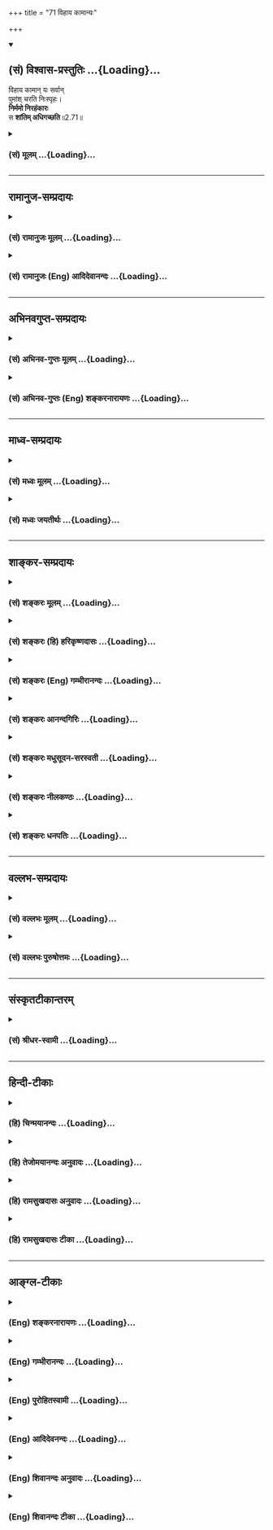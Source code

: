 +++
title = "71 विहाय कामान्यः"

+++
<div class="js_include" newlevelforh1="2" title="(सं) विश्वास-प्रस्तुतिः" unfilled url="/purANam_vaiShNavam/mahAbhAratam/06-bhIShma-parva/03-bhagavad-gItA-parva/saMskRtam/vishvAsa-prastutiH/02_sAnkhya-yogaH_sarva-/71_vihAya_kAmAnyaH.md">
<details open><summary><h2>(सं) विश्वास-प्रस्तुतिः ...{Loading}...</h2></summary>

विहाय कामान् यः सर्वान्  
पुमांश् चरति निःस्पृहः।  
**निर्ममो निरहंकारः**  
स **शांतिम् अधिगच्छति**॥2.71॥
</details>
</div>
<div class="js_include collapsed" newlevelforh1="3" title="(सं) मूलम्" unfilled url="/purANam_vaiShNavam/mahAbhAratam/06-bhIShma-parva/03-bhagavad-gItA-parva/saMskRtam/mUlam/02_sAnkhya-yogaH_sarva-/71_vihAya_kAmAnyaH.md">
<details><summary><h3>(सं) मूलम् ...{Loading}...</h3></summary>

विहाय कामान्यः सर्वान्पुमांश्चरति निःस्पृहः।  
निर्ममो निरहंकारः स शांतिमधिगच्छति।।2.71।।
</details>
</div>


_________________
## रामानुज-सम्प्रदायः
<div class="js_include collapsed" newlevelforh1="3" title="(सं) रामानुजः मूलम्" unfilled url="/purANam_vaiShNavam/mahAbhAratam/06-bhIShma-parva/03-bhagavad-gItA-parva/saMskRtam/rAmAnujaH/mUlam/02_sAnkhya-yogaH_sarva-/71_vihAya_kAmAnyaH.md">
<details><summary><h3>(सं) रामानुजः मूलम् ...{Loading}...</h3></summary>

।।2.71।। काम्यन्ते इति कामाः शब्दादयो विषयाः। **यः पुमान्** शब्दादीन्
**सर्वान्** विषयान् **विहाय** तत्र **निःस्पृहः** ममतारहितश्च
अनात्मनि देहे आत्माभिमानरहितः **चरति स** आत्मानं दृष्ट्वा **शान्तिम्
अधिगच्छति।  
**

</details>
</div>
<div class="js_include collapsed" newlevelforh1="3" title="(सं) रामानुजः (Eng) आदिदेवानन्दः" unfilled url="/purANam_vaiShNavam/mahAbhAratam/06-bhIShma-parva/03-bhagavad-gItA-parva/saMskRtam/rAmAnujaH/english/AdidevAnandaH/02_sAnkhya-yogaH_sarva-/71_vihAya_kAmAnyaH.md">
<details><summary><h3>(सं) रामानुजः (Eng) आदिदेवानन्दः ...{Loading}...</h3></summary>

2.71 What are desired, they are called the objects of desire. These are
sound and other sense-objects. The person, who wants peace must abandon
all sense-objects such as sound, touch etc. He should have no longing
for them. He should be without the sense of 'mineness' regarding them,
as that sense arises from the misconception that the body, which is
really non-self, is the self. He who lives in this way attains to peace
after seeing the self.

</details>
</div>


_________________
## अभिनवगुप्त-सम्प्रदायः
<div class="js_include collapsed" newlevelforh1="3" title="(सं) अभिनव-गुप्तः मूलम्" unfilled url="/purANam_vaiShNavam/mahAbhAratam/06-bhIShma-parva/03-bhagavad-gItA-parva/saMskRtam/abhinava-guptaH/mUlam/02_sAnkhya-yogaH_sarva-/71_vihAya_kAmAnyaH.md">
<details><summary><h3>(सं) अभिनव-गुप्तः मूलम् ...{Loading}...</h3></summary>

विहायेति । स योगी सर्वकामसंन्यासित्वात् शान्तिरूपं मोक्षमेति ॥ ७३ ॥ 
  
  
  

</details>
</div>
<div class="js_include collapsed" newlevelforh1="3" title="(सं) अभिनव-गुप्तः (Eng) शङ्करनारायणः" unfilled url="/purANam_vaiShNavam/mahAbhAratam/06-bhIShma-parva/03-bhagavad-gItA-parva/saMskRtam/abhinava-guptaH/english/shankaranArAyaNaH/02_sAnkhya-yogaH_sarva-/71_vihAya_kAmAnyaH.md">
<details><summary><h3>(सं) अभिनव-गुप्तः (Eng) शङ्करनारायणः ...{Loading}...</h3></summary>

2.71 Vihaya etc. Because he has renounced all desires, the man of Yoga,
attains emancipation in the form of peace.

</details>
</div>


_________________
## माध्व-सम्प्रदायः
<div class="js_include collapsed" newlevelforh1="3" title="(सं) मध्वः मूलम्" unfilled url="/purANam_vaiShNavam/mahAbhAratam/06-bhIShma-parva/03-bhagavad-gItA-parva/saMskRtam/madhvaH/mUlam/02_sAnkhya-yogaH_sarva-/71_vihAya_kAmAnyaH.md">
<details><summary><h3>(सं) मध्वः मूलम् ...{Loading}...</h3></summary>

।।2.71।। एतदेव प्रपञ्चयति विहायेति। कामान् विषयान् निस्स्पृहतया विहाय
यश्चरेति भक्षयति भक्षयामीत्यहङ्कारममकारवर्जितश्च स हि पुमान्। स एव च
मुक्तिमधिगच्छतीत्यर्थः।  

</details>
</div>
<div class="js_include collapsed" newlevelforh1="3" title="(सं) मध्वः जयतीर्थः" unfilled url="/purANam_vaiShNavam/mahAbhAratam/06-bhIShma-parva/03-bhagavad-gItA-parva/saMskRtam/madhvaH/jayatIrthaH/02_sAnkhya-yogaH_sarva-/71_vihAya_kAmAnyaH.md">
<details><summary><h3>(सं) मध्वः जयतीर्थः ...{Loading}...</h3></summary>

।।2.71।। विहाय इत्यनेनाप्ययमेवार्थ उच्यतेऽतः पुनरुक्तिरित्यत आह
**एतदेवे**ति। यद्यत्र कामा इच्छाविशेषास्तर्हि निस्स्पृह इति पुनरुक्तिः
यदि काम्यन्त इति विषयास्तदा चरतिर्यदि भक्षणार्थस्तदा व्याघातः अथ
गत्यर्थस्तदा व्यर्थ इत्यतो व्याचष्टे **कामा**निति। निर्ममो निरहङ्कारः
इत्येतदसम्भवपरिहाराय व्याचष्टे **भक्षयामी**ति। कर्तृत्वाभिमान
एवाहङ्कारः स्वामित्वाभिमान एव ममता न त्वहम्प्रत्ययादिमात्रमिति भावः। स
हि पुमान् अन्यः पशुरित्यर्थः। कुतः इत्यत आह **स एवे**ति। स पुमान्
इत्यनेनैवान्वयसमाप्तिं वदता ज्ञानिन एव मुक्तिरित्येषोऽर्थो नात्र
प्रतिपाद्यत इति दर्शितम् स्त्रीव्यावृत्त्यभावश्च।  

</details>
</div>


_________________
## शाङ्कर-सम्प्रदायः
<div class="js_include collapsed" newlevelforh1="3" title="(सं) शङ्करः मूलम्" unfilled url="/purANam_vaiShNavam/mahAbhAratam/06-bhIShma-parva/03-bhagavad-gItA-parva/saMskRtam/shankaraH/mUlam/02_sAnkhya-yogaH_sarva-/71_vihAya_kAmAnyaH.md">
<details><summary><h3>(सं) शङ्करः मूलम् ...{Loading}...</h3></summary>

।।2.71।।  
  
**विहाय** परित्यज्य **कामान् यः** संन्यासी **पुमान् सर्वान्**
अशेषतः कात्स्न्र्येन **चरति** जीवनमात्रचेष्टाशेषः पर्यटतीत्यर्थः।
**निःस्पृहः** शरीरजीवनमात्रेऽपि निर्गता स्पृहा यस्य सः निःस्पृहः सन्
**निर्ममः** शरीरजीवनमात्राक्षिप्तपरिग्रहेऽपि ममेदम् इत्यभिनिवेशवर्जितः
**निरहंकारः** विद्यावत्त्वादिनिमित्तात्मसंभावनारहितः इत्येतत्।
**सः** एवंभूतः स्थितप्रज्ञः ब्रह्मवित् **शान्तिं**
सर्वसंसारदुःखोपरमलक्षणां निर्वाणाख्याम् **अधिगच्छति** प्राप्नोति
ब्रह्मभूतो भवति इत्यर्थः।।  
सैषा ज्ञाननिष्ठा स्तूयते।।  
  

</details>
</div>
<div class="js_include collapsed" newlevelforh1="3" title="(सं) शङ्करः (हि) हरिकृष्णदासः" unfilled url="/purANam_vaiShNavam/mahAbhAratam/06-bhIShma-parva/03-bhagavad-gItA-parva/saMskRtam/shankaraH/hindI/harikRShNadAsaH/02_sAnkhya-yogaH_sarva-/71_vihAya_kAmAnyaH.md">
<details><summary><h3>(सं) शङ्करः (हि) हरिकृष्णदासः ...{Loading}...</h3></summary>

।।2.71।। क्योंकि ऐसा है इसलिये  
  
जो संन्यासी पुरुष सम्पूर्ण कामनाओंको और भोगोंको अशेषतः त्यागकर अर्थात्
केवल जीवनमात्रके निमित्त ही चेष्टा करनेवाला होकर विचरता है।  
तथा जो स्पृहासे रहित हुआ है अर्थात् शरीरजीवनमात्रमें भी जिसकी लालसा नहीं
है।  
ममतासे रहित है अर्थात् शरीरजीवनमात्रके लिये आवश्यक पदार्थोंके संग्रहमें
भी यह मेरा है ऐसे भावसे रहित है।  
तथा अहंकारसे रहित है अर्थात् विद्वत्ता आदिके सम्बन्धसे होनेवाले
आत्माभिमानसे भी रहित है।  
वह ऐसा स्थितप्रज्ञ ब्रह्मवेत्ता ज्ञानी संसारके सर्वदुःखोंकी निवृत्तिरूप
मोक्ष नामक परम शान्तिको पाता है अर्थात् ब्रह्मरूप हो जाता है।  

</details>
</div>
<div class="js_include collapsed" newlevelforh1="3" title="(सं) शङ्करः (Eng) गम्भीरानन्दः" unfilled url="/purANam_vaiShNavam/mahAbhAratam/06-bhIShma-parva/03-bhagavad-gItA-parva/saMskRtam/shankaraH/english/gambhIrAnandaH/02_sAnkhya-yogaH_sarva-/71_vihAya_kAmAnyaH.md">
<details><summary><h3>(सं) शङ्करः (Eng) गम्भीरानन्दः ...{Loading}...</h3></summary>

2.71 Sah puman, that man who has become thus, the sannyasin, the man of
steady wisdom, the knower of Brahman; adhi-gacchati, attains; santim,
peace, called Nirvana, consisting in the cessation of all the sorrows of
mundane existence, i.e. he becomes one with Brahman; yah, who; vihaya,
after rejecting; sarvan, all; kaman, desires, without a trace, fully;
carati, moves about, i.e. wanders about, making efforts only for
maintaining the body; nihsprhah, free from hankering, becoming free from
any longing even for the maintenance of the body; nirmamah, without the
idea of ('me' and) 'mine', without the deeprooted idea of 'mine' even
when accepting something needed merely for the upkeep of the body; and
nir-ahankarah, devoid of pride, i.e. free from self esteem owing to
learning etc. This steadfastness in Knowledge, which is such, is being
praised:

</details>
</div>
<div class="js_include collapsed" newlevelforh1="3" title="(सं) शङ्करः आनन्दगिरिः" unfilled url="/purANam_vaiShNavam/mahAbhAratam/06-bhIShma-parva/03-bhagavad-gItA-parva/saMskRtam/shankaraH/AnandagiriH/02_sAnkhya-yogaH_sarva-/71_vihAya_kAmAnyaH.md">
<details><summary><h3>(सं) शङ्करः आनन्दगिरिः ...{Loading}...</h3></summary>

।।2.71।। यदि गृहस्थेनापि मनसा समस्ताभिमानं हित्वा कूटस्थं ब्रह्मात्मानं
परिभावयता ब्रह्मनिर्वाणमाप्यते प्राप्तं तर्हि
मौढ्यादिविडम्बनमेवेत्याशङ्क्याह **यस्मादिति।** शब्दादिविषयप्रवणस्य
तत्तदिच्छाभेदमानिनो न मुक्तिरिति व्यतिरेकस्य सिद्धत्वात् पूर्वोक्तमन्वयं
निगमयितुमनन्तरं वाक्यमित्यर्थः। अशेषविषयत्यागे जीवनमपि कथमित्याशङ्क्याह
**जीवनेति।** संभवद्रागद्वेषादिके देशे निवासव्यावृत्त्यर्थं
चरतीत्येतद्व्याचष्टे **पर्यटतीति।** विहाय कामानित्यनेन पुनरुक्तिं
परिहरति **शरीरेति।** निःस्पृहत्वमुक्त्वा निर्ममत्वं पुनर्वदन् कथं
पुनरुक्तिमार्थिकीं न पश्यसीत्याशङ्क्याह **शरीरजीवनेति।** सत्यहंकारे
ममकारस्यावश्यकत्वान्निरहंकारत्वं व्याकरोति **विद्यावत्त्वादीति।** स
शान्तिमाप्नोतीत्युक्तमुपसंहरति **स एवंभूत इति।** संन्यासिनो
मोक्षमपेक्षमाणस्य सर्वकामपरित्यागादीनि श्लोकोक्तानि विशेषणानि
यत्नसाध्यानि तत्संमतिफलं तु कैवल्यमित्यर्थः।  

</details>
</div>
<div class="js_include collapsed" newlevelforh1="3" title="(सं) शङ्करः मधुसूदन-सरस्वती" unfilled url="/purANam_vaiShNavam/mahAbhAratam/06-bhIShma-parva/03-bhagavad-gItA-parva/saMskRtam/shankaraH/madhusUdana-sarasvatI/02_sAnkhya-yogaH_sarva-/71_vihAya_kAmAnyaH.md">
<details><summary><h3>(सं) शङ्करः मधुसूदन-सरस्वती ...{Loading}...</h3></summary>

।।2.71।। यस्मादेवं तस्मात्प्राप्तानपि सर्वान्बाह्यन्गृहक्षेत्रादीन्
आन्तरान्मनोराज्यरूपान्वासनामात्ररूपांश्च पथि  
  
गच्छतस्तृणस्पर्शरूपान्कामांस्त्रिविधान्विहायोपेक्ष्य शरीरजीवनमात्रेऽपि
निःस्पृहः सन्। यतो निरहंकारः शरीरेन्द्रियादावयमहमित्यभिमानशून्यः
विद्यावत्त्वादिनिमित्तात्मसंभावनारहित इति वा। अतो निर्ममः
शरीरयात्रामात्रार्थेऽपि  
  
प्रारब्धकर्माक्षिप्ते कौपीनाच्छादनादौ ममेदमित्यभिमानवर्जितः सन् यः
पुमांश्चरति प्रारब्धकर्मवशेन भोगान्भुङ्क्ते यादृच्छिकतया यत्र क्वापि
गच्छतीति वा। स एवंभूतः स्थितप्रज्ञः शान्तिं
सर्वसंसारदुःखोपरमलक्षणामविद्यातत्कार्यनिवृत्तिमधिगच्छति ज्ञानबलेन
प्राप्नोति तदेतदीदृशं व्रजनं स्थितप्रज्ञस्येति चतुर्थप्रश्नस्योत्तरं
परिसमाप्तम्।  

</details>
</div>
<div class="js_include collapsed" newlevelforh1="3" title="(सं) शङ्करः नीलकण्ठः" unfilled url="/purANam_vaiShNavam/mahAbhAratam/06-bhIShma-parva/03-bhagavad-gItA-parva/saMskRtam/shankaraH/nIlakaNThaH/02_sAnkhya-yogaH_sarva-/71_vihAya_kAmAnyaH.md">
<details><summary><h3>(सं) शङ्करः नीलकण्ठः ...{Loading}...</h3></summary>

।।2.71।। प्रासङ्गिकीमाशङ्कां परिहृत्य व्रजेत किमित्यस्य प्रश्नस्योत्तरमाह
**विहायेति।** पूर्वोक्तांस्त्रिविधान्कामान्विहाय यः चरति
विषयान्भुङ्क्ते निस्पृहश्च। यतो निर्ममः। ममतावान्हि इदं मम
भूयादित्यन्यधनाद्यर्थं स्पृहां करोति न निर्ममोऽपि। कुतः यतो निरहंकारः।
नह्यहंकारशून्यस्य सुप्त्यादौ ममता दृष्टा। तस्मादहंकारप्रविलयाच्छान्तिं
मोक्षं प्राप्नोति। अत्र यः सर्वत्रानभिस्नेह इति सर्वत्र
यच्छब्ददर्शनात्साधनविधिपर एवायं ग्रन्थः। अन्यथा स्थितप्रज्ञस्य
प्रकृतत्वात्तदनुवादार्थो यच्छब्दोऽनर्थकः प्राप्नोति। लोकेऽपि हि
परस्वभावकथने स एवं करोतीति तच्छब्द एव प्रयुज्यते न तु यच्छब्दः। विधौ तु
य एवं करोति स इदं प्राप्नोतीति द्वयोरपि प्रयोगो दृश्यते।
लक्षणकथनार्थत्वेऽपि तत्र तात्पर्याभावाद्विधावेव पर्यवस्यतीति दिक्।  

</details>
</div>
<div class="js_include collapsed" newlevelforh1="3" title="(सं) शङ्करः धनपतिः" unfilled url="/purANam_vaiShNavam/mahAbhAratam/06-bhIShma-parva/03-bhagavad-gItA-parva/saMskRtam/shankaraH/dhanapatiH/02_sAnkhya-yogaH_sarva-/71_vihAya_kAmAnyaH.md">
<details><summary><h3>(सं) शङ्करः धनपतिः ...{Loading}...</h3></summary>

।।2.71।। चतुर्थप्रश्रस्योत्तरमुपसंहरति **विहायेति।** यस्मादेवं
तस्माद्विहाय कामान्सर्वान्यः स्थितप्रज्ञः शरीरजीवनमात्रेऽपि निःस्पृहः
अतएव शरीरजीवमात्राक्षिप्तपरिग्रहेऽपि ममेदमित्यभिनिवेशरहितः निरहंकारः
विद्यावत्त्वादिनिमित्तात्मसंभावनावर्जितः। ननु देहाभिमानरहित इत्याचार्यैः
कुतो न व्याख्यातमिति चेदुक्ताहंभावेऽस्यान्तर्भावविवक्षयेत्यदोषः। चरति
पर्यटति स शान्तिमविद्यातत्कार्योपरमरुपां निर्वाणाभिधामधिगच्छति
प्राप्नोति।  

</details>
</div>


_________________
## वल्लभ-सम्प्रदायः
<div class="js_include collapsed" newlevelforh1="3" title="(सं) वल्लभः मूलम्" unfilled url="/purANam_vaiShNavam/mahAbhAratam/06-bhIShma-parva/03-bhagavad-gItA-parva/saMskRtam/vallabhaH/mUlam/02_sAnkhya-yogaH_sarva-/71_vihAya_kAmAnyaH.md">
<details><summary><h3>(सं) वल्लभः मूलम् ...{Loading}...</h3></summary>

।।2.71।। यस्मादेवं तस्मात् विहाय कामान्प्राकृतान् त्यक्त्वा
स्वात्मारामत्वात् अन्यत्र निस्स्पृहःअहन्ताममतानाशे सर्वथा निरंहकृतौ।
स्वरूपस्थो यदा जीवः कृतार्थः स निगद्यते इति। स
शान्तिमधिगच्छतीत्यवसेयम्।  

</details>
</div>
<div class="js_include collapsed" newlevelforh1="3" title="(सं) वल्लभः पुरुषोत्तमः" unfilled url="/purANam_vaiShNavam/mahAbhAratam/06-bhIShma-parva/03-bhagavad-gItA-parva/saMskRtam/vallabhaH/puruShottamaH/02_sAnkhya-yogaH_sarva-/71_vihAya_kAmAnyaH.md">
<details><summary><h3>(सं) वल्लभः पुरुषोत्तमः ...{Loading}...</h3></summary>

  
  
।।2.71।। यतो लौकिककामाभिलाषी न शान्तिं प्राप्नोत्यतस्तां त्यजेदित्याह
विहायेति। यो दुर्लभः पुमान् भगवद्भावनैकयोग्यः सर्वान् कामान् विहाय
निस्स्पृहः भगवदेकपरश्चरति सर्वत्र वैकल्येन परिभ्रमति निर्ममो देहादिषु
निरहङ्कारो भवति स शान्तिमधिगच्छति प्राप्नोति।  
  
  
  

</details>
</div>


_________________
## संस्कृतटीकान्तरम्
<div class="js_include collapsed" newlevelforh1="3" title="(सं) श्रीधर-स्वामी" unfilled url="/purANam_vaiShNavam/mahAbhAratam/06-bhIShma-parva/03-bhagavad-gItA-parva/saMskRtam/shrIdhara-svAmI/02_sAnkhya-yogaH_sarva-/71_vihAya_kAmAnyaH.md">
<details><summary><h3>(सं) श्रीधर-स्वामी ...{Loading}...</h3></summary>

।।2.71।। यस्मादेवं तस्मात् **विहायेति।** प्राप्तान्कामान्विहाय
त्यक्त्वोपेक्ष्य अप्राप्तेषु च निःस्पृहः यतो निरहंकारः अतएव
तद्भोगसाधनेषु निर्ममः सन्नन्तर्दृष्टिर्भूत्वा यश्चरति प्रारब्धवशेन
भोगान्भुङ्क्ते यत्र क्वापि गच्छति वा स शान्तिमाप्नोति।  

</details>
</div>


_________________
## हिन्दी-टीकाः
<div class="js_include collapsed" newlevelforh1="3" title="(हि) चिन्मयानन्दः" unfilled url="/purANam_vaiShNavam/mahAbhAratam/06-bhIShma-parva/03-bhagavad-gItA-parva/hindI/chinmayAnandaH/02_sAnkhya-yogaH_sarva-/71_vihAya_kAmAnyaH.md">
<details><summary><h3>(हि) चिन्मयानन्दः ...{Loading}...</h3></summary>

।।2.71।। कुछ व्याख्याकारों का मत है कि इन अन्तिम दो श्लोकों में संन्यास
मार्ग की व्याख्या है। वास्तव में गीता में संन्यास की उपेक्षा नहीं की गई
है। यह पहले ही बताया जा चुका है कि इस द्वितीय अध्याय में सम्पूर्ण गीता
का सार सन्निहित है। इसलिए आगामी समस्त विषयों की रूपरेखा इस अध्याय में दी
हुई है। संन्यास मार्ग का वर्णन भी हमें आगे के अध्यायों में विभिन्न
संन्दर्भों और स्थानों पर मिलेगा।  
इसके पूर्व 38वें श्लोक में सभी द्वन्द्वोंें में समभाव से रहते हुए युद्ध
करने का उपदेश अर्जुन को दिया गया था। अध्याय के अन्त में उसी उपदेश को
यहाँ भगवान् दूसरे शब्दों में दोहरा रहे हैं।  
परम शान्ति को प्राप्त पुरुष के मन की स्थिति को प्रथम पंक्ति में बताया
गया है कि वह पुरुष सब कामनाओं का तथा विषयों के प्रति स्पृहा लालसा आसक्ति
का सर्वथा त्याग कर देता है। दूसरी पंक्ति में ऐसे पुरुष की बुद्धि के
भावों को बताते हुए कहते हैं कि उस पुरुष में अहंकार और ममत्व का पूर्ण
अभाव होता है। जहाँ अहंकार नहीं होता जैसे निद्रावस्था में वहाँ इच्छा
आसक्ति आदि का अनुभव नहीं होता। इस प्रकार प्रथम पंक्ति में अज्ञान के
कार्यरूप लक्षणों का निषेध किया गया है और दूसरी पंक्ति में उस कारण का ही
निषेध किया गया है जिससे इच्छायें उत्पन्न होती हैं।  
प्रस्तावना में स्पष्ट किया गया है कि अर्जुन के व्यक्तित्व के विघटन का
कारण अहंकार और ममभाव अथवा अहंकार से प्रेरित इच्छायें थीं जिन्होंने उसके
मन और बुद्धि को विलग कर दिया था। भगवान् श्रीकृष्ण सब प्रकार की युक्तियाँ
देने के बाद रोग के मुख्य कारण की ओर अर्जुन का ध्यान आकर्षित करते हैं।  
  
इस श्लोक का निष्कर्ष यह है कि जीवन में हमारे समस्त दुखों का कारण अहंकार
और उससे उत्पन्न ममभाव स्वार्थ और असंख्य कामनायें हैं।  
संन्यास का अर्थ है त्याग अत अहंकार और स्वार्थ को पूर्णरूप से परित्याग
करके वैराग्य का जीवन जीना वास्तविक संन्यास है जिससे वह साधक सतत अपने
पूर्ण दिव्य स्वरूप की अनुभूति में रह सकता है। जीवन से पलायन करने अथवा
गेरुये वस्त्र धारण करने को संन्यास समझने की जो गलत धारणा समाज में फैल गई
है उसनेे उपनिषदों के महान् तत्त्वज्ञान पर एक अमिटसा धब्बा लगा दिया है।
वास्तव में हिन्दू धर्म केवल उसी को संन्यासी स्वीकार करता है जिसने विवेक
द्वारा अहंकार और स्वार्थ को त्याग कर स्फूर्तिमय जीवन जीना सीखा है।  
एक सच्चे संन्यासी का अत्यन्त सुन्दर वर्णन श्री शंकराचार्य अपने भाष्य में
इस प्रकार करते हैं वह पुरुष जो सब कामनाओं को त्यागकर जीवन में
सन्तोषपूर्वक रहता हुआ शरीर धारणमात्र के उपयोग की वस्तुओं में भी ममत्व
भाव नहीं रखता न ज्ञान का अभिमान करता है ऐसा ब्रह्मवित् स्थितप्रज्ञ पुरुष
निर्वाण (शान्ति) को प्राप्त करता है जहाँ संसार के सब दुखों की आत्यन्तिक
निवृत्ति होती है। संक्षेप में ब्रह्मवित् ज्ञानी पुरुष ब्रह्म ही बन जाता
है।  
इस ज्ञाननिष्ठा की इस प्रकार स्तुति करते है  

</details>
</div>
<div class="js_include collapsed" newlevelforh1="3" title="(हि) तेजोमयानन्दः अनुवादः" unfilled url="/purANam_vaiShNavam/mahAbhAratam/06-bhIShma-parva/03-bhagavad-gItA-parva/hindI/tejomayAnandaH/anuvAdaH/02_sAnkhya-yogaH_sarva-/71_vihAya_kAmAnyaH.md">
<details><summary><h3>(हि) तेजोमयानन्दः अनुवादः ...{Loading}...</h3></summary>

।।2.71।। जो पुरुष सब कामनाओं को त्यागकर स्पृहारहित; ममभाव रहित और
निरहंकार हुआ विचरण करता है; वह शान्ति प्राप्त करता है।।  
  

</details>
</div>
<div class="js_include collapsed" newlevelforh1="3" title="(हि) रामसुखदासः अनुवादः" unfilled url="/purANam_vaiShNavam/mahAbhAratam/06-bhIShma-parva/03-bhagavad-gItA-parva/hindI/rAmasukhadAsaH/anuvAdaH/02_sAnkhya-yogaH_sarva-/71_vihAya_kAmAnyaH.md">
<details><summary><h3>(हि) रामसुखदासः अनुवादः ...{Loading}...</h3></summary>

।।2.71।। जो मनुष्य सम्पूर्ण कामनाओंका त्याग करके स्पृहारहित, ममतारहित और
अहंकाररहित होकर आचरण करता है, वह शान्तिको प्राप्त होता है।

</details>
</div>
<div class="js_include collapsed" newlevelforh1="3" title="(हि) रामसुखदासः टीका" unfilled url="/purANam_vaiShNavam/mahAbhAratam/06-bhIShma-parva/03-bhagavad-gItA-parva/hindI/rAmasukhadAsaH/TIkA/02_sAnkhya-yogaH_sarva-/71_vihAya_kAmAnyaH.md">
<details><summary><h3>(हि) रामसुखदासः टीका ...{Loading}...</h3></summary>

2.71।।***व्याख्या--*'विहाय कामान्यः सर्वान्पुमांश्चरति
निःस्पृहः'--**अप्राप्त वस्तुकी इच्छाका नाम 'कामना' है। स्थितप्रज्ञ
महापुरुष सम्पूर्ण कामनाओंका त्याग कर देता है। कामनाओंका त्याग कर देने पर
भी शरीरके निर्वाहमात्रके लिये देश, काल, वस्तु, व्यक्ति, पदार्थ आदिकी जो
आवश्यकता दीखती है अर्थात् जीवन-निर्वाहके लिये प्राप्त और अप्राप्त वस्तु
आदिकी जो जरूरत दीखती है, उसका नाम स्पृहा है। स्थितप्रज्ञ पुरुष इस
'स्पृहाका' भी त्याग कर देता है। कारण कि जिसके लिये शरीर मिला था और जिसकी
आवश्यकता थी, उस तत्त्वकी प्राप्ति हो गयी, वह आवश्यकता पूरी हो गयी। अब
शरीर रहे चाहे न रहे, शरीरनिर्वाह हो चाहे न हो--इस तरफ वह बेपरवाह रहता
है। यही उसका निःस्पृह होना है।  
निःस्पृह होनेका अर्थ यह नहीं है कि वह निर्वाहकी वस्तुओंका सेवन करता ही
नहीं। वह निर्वाहकी वस्तुओंका सेवन भी करता है, पथ्य-कुपथ्यका भी ध्यान
रखता है अर्थात् पहले साधनावस्थामें शरीर आदिके साथ जैसा व्यवहार करता था,
वैसा ही व्यवहार अब भी करता है; परन्तु शरीर बना रहे तो अच्छा है,
जीवन-निर्वाहकी वस्तुएँ मिलती रहें तो अच्छा है--ऐसी उसके भीतर कोई परवाह
नहीं होती।  
इसी अध्यायके पचपनवें श्लोकमें **'प्रजहाति यदा कामान्सर्वान्'** पदोंसे
कामना-त्यागकी जो बात कही थी, वही बात यहाँ **'विहाय कामान्यः सर्वान्'**
पदोंसे कही है। इसका तात्पर्य है कि कर्मयोगमें सम्पूर्ण कामनाओंका त्याग
किये बिना कोई स्थितप्रज्ञ नहीं हो सकता; क्योंकि कामनाओंके कारण ही
संसारके साथ सम्बन्ध जुड़ा हुआ है। कामनाओंका सर्वथा त्याग करनेपर संसारके
साथ सम्बन्ध रह ही नहीं सकता।  
**'निर्ममः'--**स्थितप्रज्ञ महापुरुष ममताका सर्वथा त्याग कर देता है।
मनुष्य जिन वस्तुओंको अपनी मानता है, वे वास्तवमें अपनी नहीं हैं प्रत्युत
संसारसे मिली हुई हैं। मिली हुई वस्तुको अपनी मानना भूल है। यह भूल मिट
जानेपर स्थितप्रज्ञ वस्तु व्यक्ति पदार्थ शरीर इन्द्रियाँ आदिमें ममतारहित
हो जाता है।  
**'निरहङ्कारः'--**यह शरीर मैं ही हूँ इस तरह शरीरसे तादात्म्य मानना
अहंकार है। स्थितप्रज्ञमें यह अहंकार नहीं रहता। शरीर इन्द्रियाँ मन बुद्धि
आदि सभी किसी प्रकाशमें दीखते हैं और जो मैंपन है उसका भी किसी प्रकाशमें
भान होता है। अतः प्रकाशकी दृष्टिसे शरीर इन्द्रियाँ मन बुद्धि अहंता (
मैंपन) ये सभी दृश्य हैं। द्रष्टा दृश्यसे अलग होता है यह नियम है। ऐसा
अनुभव हो जानेसे स्थितप्रज्ञ निरहंकार हो जाता है।  
**'स शान्तिमधिगच्छति'--**स्थितप्रज्ञ शान्तिको प्राप्त होता है। कामना,
स्पृहा, ममता और अहंतासे रहित होनेपर शान्ति आकर प्राप्त होती है--ऐसी बात
नही है, प्रत्युत शान्ति तो मनुष्यमात्रमें स्वतःसिद्ध है। केवल उत्पन्न
एवं नष्ट होनेवाली वस्तुओंसे सुख भोगनेकी कामना करनेसे, उनसे ममताका
सम्बन्ध रखनेसे ही अशान्ति होती है। जब संसारकी कामना, स्पृहा, ममता और
अहंता सर्वथा छूट जाती है तब स्वतःसिद्ध शान्तिका अनुभव हो जाता है।  
इस श्लोकमें कामना, स्पृहा, ममता और अहंता --इन चारोंमें अहंता ही मुख्य
है। कारण कि एक अहंताके निषेधसे सबका निषेध हो जाता है अर्थात् यदि
'मैं'-पन ही नहीं रहेगा, तो फिर 'मेरा'-पन कैसे रहेगा और कामना भी कौन
करेगा और किसलिये करेगा;  
जब **'निरहङ्कारः'**कहनेमात्रसे कामना आदिका त्याग उसके अन्तर्गत आ जाता
था, तो फिर कामना आदिके त्यागका वर्णन क्यों किया; इसका उत्तर यह है कि
कामना, स्पृहा, ममता और अहंता--इन चारोंमें कामना स्थूल है। कामनासे
सूक्ष्म स्पृहा, स्पृहासे सूक्ष्म ममता और ममतासे सूक्ष्म अहंता है। इसलिये
संसारसे सम्बन्ध छोड़नेमें सबसे पहले कामनाका त्याग कर दिया जाय, तो अन्य
तीनका त्याग करना सुगम हो जाता है।  
कामना करनेसे कोई वस्तु नहीं मिलती। वस्तु तो जो मिलनेवाली है, वही मिलेगी।
अतः कामनाका त्याग कर देना चाहिये। कामनाका त्याग करनेके बाद भी स्पृहा
रहती है। स्पृहा (शरीर-निर्वाहकी आवश्यकता) पूरी हो जाय यह भी हमारे हाथकी
बात नहीं है अर्थात् स्पृहाकी पूर्तिमें भी हम स्वतन्त्र नहीं है। जो होना
है वह तो होगा ही, फिर स्पृहा रखनेसे क्या लाभ; अतः शरीरके लिये अन्न, जल,
वस्त्र आदिकी आशा छोड़नेसे स्पृहा छूट जाती है।  
   **अहंताममतासे रहित होनेका उपाय**

</details>
</div>


_________________
## आङ्ग्ल-टीकाः
<div class="js_include collapsed" newlevelforh1="3" title="(Eng) शङ्करनारायणः" unfilled url="/purANam_vaiShNavam/mahAbhAratam/06-bhIShma-parva/03-bhagavad-gItA-parva/english/shankaranArAyaNaH/02_sAnkhya-yogaH_sarva-/71_vihAya_kAmAnyaH.md">
<details><summary><h3>(Eng) शङ्करनारायणः ...{Loading}...</h3></summary>

2.71. That person, who, by abandoning all desires, consumes \[objects\]
without longing, without a sense of possession and without egotism-he
attains peace.

</details>
</div>
<div class="js_include collapsed" newlevelforh1="3" title="(Eng) गम्भीरानन्दः" unfilled url="/purANam_vaiShNavam/mahAbhAratam/06-bhIShma-parva/03-bhagavad-gItA-parva/english/gambhIrAnandaH/02_sAnkhya-yogaH_sarva-/71_vihAya_kAmAnyaH.md">
<details><summary><h3>(Eng) गम्भीरानन्दः ...{Loading}...</h3></summary>

2.71 That man attains peace who, after rejecting all desires, moves
about free from hankering, without the idea of ('me' and) 'mine', and
devoid of pride.

</details>
</div>
<div class="js_include collapsed" newlevelforh1="3" title="(Eng) पुरोहितस्वामी" unfilled url="/purANam_vaiShNavam/mahAbhAratam/06-bhIShma-parva/03-bhagavad-gItA-parva/english/purohitasvAmI/02_sAnkhya-yogaH_sarva-/71_vihAya_kAmAnyaH.md">
<details><summary><h3>(Eng) पुरोहितस्वामी ...{Loading}...</h3></summary>

2.71 He attains Peace who, giving up desire, moves through the world
without aspiration, possessing nothing which he can call his own, and
free from pride.

</details>
</div>
<div class="js_include collapsed" newlevelforh1="3" title="(Eng) आदिदेवनन्दः" unfilled url="/purANam_vaiShNavam/mahAbhAratam/06-bhIShma-parva/03-bhagavad-gItA-parva/english/AdidevanandaH/02_sAnkhya-yogaH_sarva-/71_vihAya_kAmAnyaH.md">
<details><summary><h3>(Eng) आदिदेवनन्दः ...{Loading}...</h3></summary>

2.71 The man who, abandoning all desires, abides without longing and
possession and the sense of 'I' and 'mine', wins peace.

</details>
</div>
<div class="js_include collapsed" newlevelforh1="3" title="(Eng) शिवानन्दः अनुवादः" unfilled url="/purANam_vaiShNavam/mahAbhAratam/06-bhIShma-parva/03-bhagavad-gItA-parva/english/shivAnandaH/anuvAdaH/02_sAnkhya-yogaH_sarva-/71_vihAya_kAmAnyaH.md">
<details><summary><h3>(Eng) शिवानन्दः अनुवादः ...{Loading}...</h3></summary>

2.71 That man attains peace who, abandoning all desires, moves about
without longing, without the sense of mine and without egoism.

</details>
</div>
<div class="js_include collapsed" newlevelforh1="3" title="(Eng) शिवानन्दः टीका" unfilled url="/purANam_vaiShNavam/mahAbhAratam/06-bhIShma-parva/03-bhagavad-gItA-parva/english/shivAnandaH/TIkA/02_sAnkhya-yogaH_sarva-/71_vihAya_kAmAnyaH.md">
<details><summary><h3>(Eng) शिवानन्दः टीका ...{Loading}...</h3></summary>

2.71 विहाय abandoning; कामान् desires; यः that; सर्वान् all; पुमान् man;
चरति moves about; निःस्पृहः free from longing; निर्ममः devoid of
mineness; निरहंकारः without egoism; सः he; शान्तिम् to peace; अधिगच्छति
attains.Commentary That man who lives destitute of longing; abandoning
all desires; without the senses of I and mine; who is satisfied with the
bare necessities of life; who does not care even for those bare
necessities of life; who has no attachment even for the bare necessities
of life; attains Moksha or eternal peace. (Cf.II.55).

</details>
</div>
